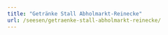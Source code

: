 ```yaml
---
title: "Getränke Stall Abholmarkt-Reinecke"
url: /seesen/getraenke-stall-abholmarkt-reinecke/
---
```

